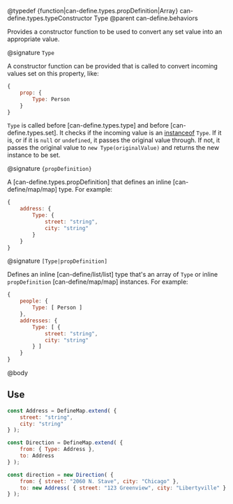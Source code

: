 @typedef {function|can-define.types.propDefinition|Array} can-define.types.typeConstructor Type
@parent can-define.behaviors

Provides a constructor function to be used to convert any set value into an appropriate
value.

@signature `Type`

A constructor function can be provided that is called to convert incoming values set on this property, like:

```js
{
	prop: {
		Type: Person
	}
}
```    

`Type` is called before [can-define.types.type] and before [can-define.types.set]. It checks if the incoming value
is an [instanceof](https://developer.mozilla.org/en-US/docs/Web/JavaScript/Reference/Operators/instanceof) `Type`. If it is, or if it is `null` or `undefined`, it passes the original value through.  If not, it passes the original value to `new Type(originalValue)` and returns the
new instance to be set.

@signature `{propDefinition}`

A [can-define.types.propDefinition] that defines an inline [can-define/map/map] type.  For example:

```js
{
	address: {
		Type: {
			street: "string",
			city: "string"
		}
	}
}
```

@signature `[Type|propDefinition]`

Defines an inline [can-define/list/list] type that's an array of `Type` or inline `propDefinition` [can-define/map/map]
instances.  For example:

```js
{
	people: {
		Type: [ Person ]
	},
	addresses: {
		Type: [ {
			street: "string",
			city: "string"
		} ]
	}
}
```


@body

## Use

```js
const Address = DefineMap.extend( {
	street: "string",
	city: "string"
} );

const Direction = DefineMap.extend( {
	from: { Type: Address },
	to: Address
} );

const direction = new Direction( {
	from: { street: "2060 N. Stave", city: "Chicago" },
	to: new Address( { street: "123 Greenview", city: "Libertyville" } )
} );
```
